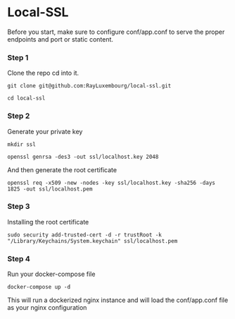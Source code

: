 # Local-SSL
Before you start, make sure to configure conf/app.conf to serve the proper endpoints and port or static content.

### Step 1

Clone the repo cd into it.
```shell
git clone git@github.com:RayLuxembourg/local-ssl.git

cd local-ssl
```

### Step 2
Generate your private key
```shell
mkdir ssl
```

```shell
openssl genrsa -des3 -out ssl/localhost.key 2048
```
And then generate the root certificate
```shell
openssl req -x509 -new -nodes -key ssl/localhost.key -sha256 -days 1825 -out ssl/localhost.pem
```

### Step 3 
Installing the root certificate
```
sudo security add-trusted-cert -d -r trustRoot -k "/Library/Keychains/System.keychain" ssl/localhost.pem
```

### Step 4
Run your docker-compose file

```shell
docker-compose up -d
```
This will run a dockerized nginx instance and will load the conf/app.conf file as your nginx configuration